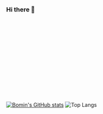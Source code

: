 ### Hi there 👋

<!--
### ✅ Techs I'm Familiar With 
### ✅ Techs Once I've Used With 
-->


<!--
**pingowl/pingowl** is a ✨ _special_ ✨ repository because its `README.md` (this file) appears on your GitHub profile.

Here are some ideas to get you started:

- 🔭 I’m currently working on ...
- 🌱 I’m currently learning ...
- 👯 I’m looking to collaborate on ...
- 🤔 I’m looking for help with ...
- 💬 Ask me about ...
- 📫 How to reach me: ...
- 😄 Pronouns: ...
- ⚡ Fun fact: ...
-->

<br><br><br><br><br><br><br><br><br><br><br><br><br>
[![Bomin's GitHub stats](https://github-readme-stats.vercel.app/api?username=pingowl&theme=shadow_green)](https://github.com/anuraghazra/github-readme-stats)
![Top Langs](https://github-readme-stats.vercel.app/api/top-langs/?username=pingowl&layout=compact)
